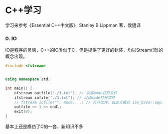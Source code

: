 # C++学习

学习来参考《Essential C++中文版》 Stanley B.Lippman 著，侯捷译


### 0. IO

IO是程序的灵魂，C++的IO类似于C，但是提供了更好的封装，均以Stream(流)的概念出现。

```cpp
#include <fstream>


using namespace std;

int main() {
    ofstream outfile("./1.txt"); // 以写mode打开文件
    ifstream infile("./1.txt"); // 以读mode打开文件
    // fstream iofile("", mode....) // 打开文件，自定义模式 ios_base::app....之类的
    outfile << 1 << endl;
    exit(0);
}

```

基本上还是模仿了C的一套，新知识不多

